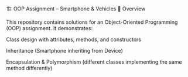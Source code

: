 🏗️ OOP Assignment – Smartphone & Vehicles
📌 Overview

This repository contains solutions for an Object-Oriented Programming (OOP) assignment.
It demonstrates:

Class design with attributes, methods, and constructors

Inheritance (Smartphone inheriting from Device)

Encapsulation & Polymorphism (different classes implementing the same method differently)
